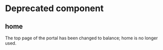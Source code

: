 # Deprecated component

## home

The top page of the portal has been changed to balance; home is no longer used.
